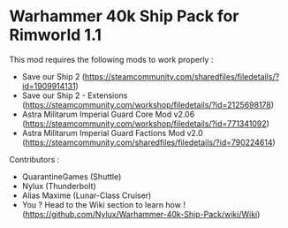 # Warhammer 40k Ship Pack for Rimworld 1.1

This mod requires the following mods to work properly :
- Save our Ship 2 (https://steamcommunity.com/sharedfiles/filedetails/?id=1909914131)
- Save our Ship 2 - Extensions (https://steamcommunity.com/workshop/filedetails/?id=2125698178)
- Astra Militarum Imperial Guard Core Mod v2.06 (https://steamcommunity.com/workshop/filedetails/?id=771341092)
- Astra Militarum Imperial Guard Factions Mod v2.0 (https://steamcommunity.com/sharedfiles/filedetails/?id=790224614)


Contributors :

- QuarantineGames (Shuttle)
- Nylux (Thunderbolt)
- Alias Maxime (Lunar-Class Cruiser)
- You ? Head to the Wiki section to learn how ! (https://github.com/Nylux/Warhammer-40k-Ship-Pack/wiki/Wiki)

